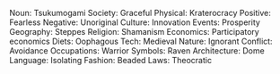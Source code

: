 Noun: Tsukumogami
Society: Graceful
Physical: Kraterocracy
Positive: Fearless
Negative: Unoriginal
Culture: Innovation
Events: Prosperity
Geography: Steppes
Religion: Shamanism
Economics: Participatory economics
Diets: Oophagous
Tech: Medieval
Nature: Ignorant
Conflict: Avoidance
Occupations: Warrior
Symbols: Raven
Architecture: Dome
Language: Isolating
Fashion: Beaded
Laws: Theocratic